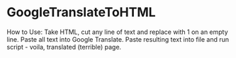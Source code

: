 # GoogleTranslateToHTML
How to Use: Take HTML, cut any line of text and replace with 1 on an empty line. Paste all text into Google Translate. Paste resulting text into file and run script - voila, translated (terrible) page. 
